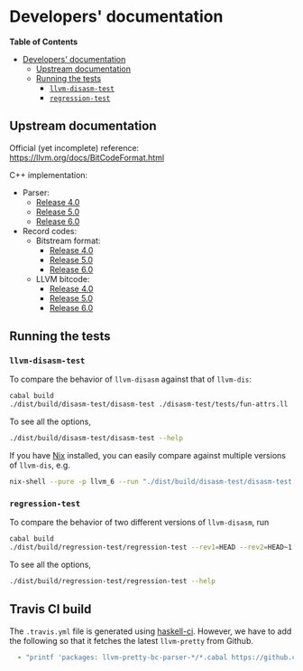 # Developers' documentation

<!-- markdown-toc start - Don't edit this section. Run M-x markdown-toc-refresh-toc -->
**Table of Contents**

- [Developers' documentation](#developers-documentation)
    - [Upstream documentation](#upstream-documentation)
    - [Running the tests](#running-the-tests)
        - [`llvm-disasm-test`](#llvm-disasm-test)
        - [`regression-test`](#regression-test)
<!-- markdown-toc end -->

## Upstream documentation

Official (yet incomplete) reference: https://llvm.org/docs/BitCodeFormat.html

C++ implementation:
 + Parser:
   * [Release 4.0](https://github.com/llvm-mirror/llvm/blob/release_40/lib/Bitcode/Reader/BitcodeReader.cpp)
   * [Release 5.0](https://github.com/llvm-mirror/llvm/blob/release_50/lib/Bitcode/Reader/BitcodeReader.cpp)
   * [Release 6.0](https://github.com/llvm-mirror/llvm/blob/release_60/lib/Bitcode/Reader/BitcodeReader.cpp)
 + Record codes:
   * Bitstream format:
     - [Release 4.0](https://github.com/llvm-mirror/llvm/blob/release_40/include/llvm/Bitcode/BitCodes.h)
     - [Release 5.0](https://github.com/llvm-mirror/llvm/blob/release_50/include/llvm/Bitcode/BitCodes.h)
     - [Release 6.0](https://github.com/llvm-mirror/llvm/blob/release_60/include/llvm/Bitcode/BitCodes.h)
   * LLVM bitcode:
     - [Release 4.0](https://github.com/llvm-mirror/llvm/blob/release_40/include/llvm/Bitcode/LLVMBitCodes.h)
     - [Release 5.0](https://github.com/llvm-mirror/llvm/blob/release_50/include/llvm/Bitcode/LLVMBitCodes.h)
     - [Release 6.0](https://github.com/llvm-mirror/llvm/blob/release_60/include/llvm/Bitcode/LLVMBitCodes.h)

## Running the tests

### `llvm-disasm-test`

To compare the behavior of `llvm-disasm` against that of `llvm-dis`:
```bash
cabal build
./dist/build/disasm-test/disasm-test ./disasm-test/tests/fun-attrs.ll
```
To see all the options,
```bash
./dist/build/disasm-test/disasm-test --help
```

If you have [Nix](https://nixos.org/nix/) installed, you can easily compare
against multiple versions of `llvm-dis`, e.g.
```bash
nix-shell --pure -p llvm_6 --run "./dist/build/disasm-test/disasm-test ./disasm-test/tests/fun-attrs.ll"
```

### `regression-test`

To compare the behavior of two different versions of `llvm-disasm`, run
```bash
cabal build
./dist/build/regression-test/regression-test --rev1=HEAD --rev2=HEAD~1
```
To see all the options,
```bash
./dist/build/regression-test/regression-test --help
```

## Travis CI build

The `.travis.yml` file is generated using
[haskell-ci](https://github.com/haskell-CI/haskell-ci).
However, we have to add the following so that it fetches the latest
`llvm-pretty` from Github.
```yml
  - "printf 'packages: llvm-pretty-bc-parser-*/*.cabal https://github.com/elliottt/llvm-pretty/archive/master.tar.gz \\n' > cabal.project"
```
